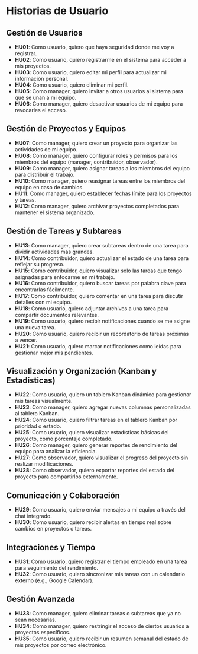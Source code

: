 # Historias de Usuario

## Gestión de Usuarios
- **HU01**: Como usuario, quiero que haya seguridad donde me voy a registrar.
- **HU02**: Como usuario, quiero registrarme en el sistema para acceder a mis proyectos.
- **HU03**: Como usuario, quiero editar mi perfil para actualizar mi información personal.
- **HU04**: Como usuario, quiero eliminar mi perfil.
- **HU05**: Como manager, quiero invitar a otros usuarios al sistema para que se unan a mi equipo.
- **HU06**: Como manager, quiero desactivar usuarios de mi equipo para revocarles el acceso.

## Gestión de Proyectos y Equipos
- **HU07**: Como manager, quiero crear un proyecto para organizar las actividades de mi equipo.
- **HU08**: Como manager, quiero configurar roles y permisos para los miembros del equipo (manager, contribuidor, observador).
- **HU09**: Como manager, quiero asignar tareas a los miembros del equipo para distribuir el trabajo.
- **HU10**: Como manager, quiero reasignar tareas entre los miembros del equipo en caso de cambios.
- **HU11**: Como manager, quiero establecer fechas límite para los proyectos y tareas.
- **HU12**: Como manager, quiero archivar proyectos completados para mantener el sistema organizado.

## Gestión de Tareas y Subtareas
- **HU13**: Como manager, quiero crear subtareas dentro de una tarea para dividir actividades más grandes.
- **HU14**: Como contribuidor, quiero actualizar el estado de una tarea para reflejar su progreso.
- **HU15**: Como contribuidor, quiero visualizar solo las tareas que tengo asignadas para enfocarme en mi trabajo.
- **HU16**: Como contribuidor, quiero buscar tareas por palabra clave para encontrarlas fácilmente.
- **HU17**: Como contribuidor, quiero comentar en una tarea para discutir detalles con mi equipo.
- **HU18**: Como usuario, quiero adjuntar archivos a una tarea para compartir documentos relevantes.
- **HU19**: Como usuario, quiero recibir notificaciones cuando se me asigne una nueva tarea.
- **HU20**: Como usuario, quiero recibir un recordatorio de tareas próximas a vencer.
- **HU21**: Como usuario, quiero marcar notificaciones como leídas para gestionar mejor mis pendientes.

## Visualización y Organización (Kanban y Estadísticas)
- **HU22**: Como usuario, quiero un tablero Kanban dinámico para gestionar mis tareas visualmente.
- **HU23**: Como manager, quiero agregar nuevas columnas personalizadas al tablero Kanban.
- **HU24**: Como usuario, quiero filtrar tareas en el tablero Kanban por prioridad o estado.
- **HU25**: Como usuario, quiero visualizar estadísticas básicas del proyecto, como porcentaje completado.
- **HU26**: Como manager, quiero generar reportes de rendimiento del equipo para analizar la eficiencia.
- **HU27**: Como observador, quiero visualizar el progreso del proyecto sin realizar modificaciones.
- **HU28**: Como observador, quiero exportar reportes del estado del proyecto para compartirlos externamente.

## Comunicación y Colaboración
- **HU29**: Como usuario, quiero enviar mensajes a mi equipo a través del chat integrado.
- **HU30**: Como usuario, quiero recibir alertas en tiempo real sobre cambios en proyectos o tareas.

## Integraciones y Tiempo
- **HU31**: Como usuario, quiero registrar el tiempo empleado en una tarea para seguimiento del rendimiento.
- **HU32**: Como usuario, quiero sincronizar mis tareas con un calendario externo (e.g., Google Calendar).

## Gestión Avanzada
- **HU33**: Como manager, quiero eliminar tareas o subtareas que ya no sean necesarias.
- **HU34**: Como manager, quiero restringir el acceso de ciertos usuarios a proyectos específicos.
- **HU35**: Como usuario, quiero recibir un resumen semanal del estado de mis proyectos por correo electrónico.
